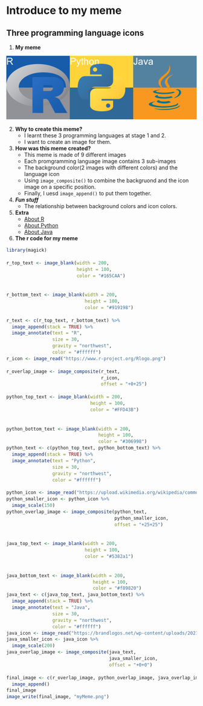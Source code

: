 # Introduce to my meme
## Three programming language icons

1. **My meme**

![](myMeme.png)

2. **Why to create this meme?**
    - I learnt these 3 programming languages at stage 1 and 2.
    - I want to create an image for them.
3. **How was this meme created?**
    - This meme is made of 9 different images
    - Each promgramming language image contains 3 sub-images
    - The background color(2 images with different colors) and the language icon
    - Using ```image_composite()``` to combine the backgruond and the icon image on a specific position.
    - Finally, I uesd ```image_append()``` to put them together.
4. ***Fun stuff***
    - The relationship between background colors and icon colors. 
5. **Extra**
    - [About R](https://www.r-project.org/about.html)
    - [About Python](https://www.python.org/about/)
    - [About Java](https://www.java.com/en/download/help/whatis_java.html)
6. **The r code for my meme**
```r
library(magick)

r_top_text <- image_blank(width = 200,
                          height = 100,
                          color = "#165CAA")


r_bottom_text <- image_blank(width = 200,
                             height = 100,
                             color = "#919198")

r_text <- c(r_top_text, r_bottom_text) %>%
  image_append(stack = TRUE) %>%
  image_annotate(text = "R",
                 size = 30,
                 gravity = "northwest",
                 color = "#ffffff")
r_icon <- image_read("https://www.r-project.org/Rlogo.png")

r_overlap_image <- image_composite(r_text,
                                   r_icon,
                                   offset = "+0+25")

python_top_text <- image_blank(width = 200,
                               height = 100,
                               color = "#FFD43B")


python_bottom_text <- image_blank(width = 200,
                                  height = 100,
                                  color = "#306998")
python_text <- c(python_top_text, python_bottom_text) %>%
  image_append(stack = TRUE) %>%
  image_annotate(text = "Python",
                 size = 30,
                 gravity = "northwest",
                 color = "#ffffff")

python_icon <- image_read("https://upload.wikimedia.org/wikipedia/commons/thumb/c/c3/Python-logo-notext.svg/1200px-Python-logo-notext.svg.png")
python_smaller_icon <- python_icon %>%
  image_scale(150)
python_overlap_image <- image_composite(python_text,
                                        python_smaller_icon,
                                        offset = "+25+25")


java_top_text <- image_blank(width = 200,
                             height = 100,
                             color = "#5382a1")


java_bottom_text <- image_blank(width = 200,
                                height = 100,
                                color = "#f89820")
java_text <- c(java_top_text, java_bottom_text) %>%
  image_append(stack = TRUE) %>%
  image_annotate(text = "Java",
                 size = 30,
                 gravity = "northwest",
                 color = "#ffffff")
java_icon <- image_read("https://brandlogos.net/wp-content/uploads/2021/11/java-logo.png")
java_smaller_icon <- java_icon %>%
  image_scale(200)
java_overlap_image <- image_composite(java_text,
                                      java_smaller_icon,
                                      offset = "+0+0")

final_image <- c(r_overlap_image, python_overlap_image, java_overlap_image) %>%
  image_append()
final_image
image_write(final_image, "myMeme.png")
```
